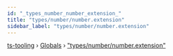 ```yaml
---
id: "_types_number_number_extension_"
title: "types/number/number.extension"
sidebar_label: "types/number/number.extension"
---
```


[ts-tooling](../index.md) › [Globals](../globals.md) › ["types/number/number.extension"](_types_number_number_extension_.md)

